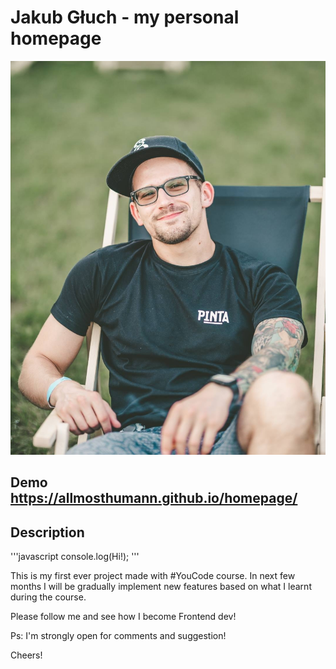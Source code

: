 # Jakub Głuch - my personal homepage

![Jakub](https://github.com/AllmostHumann/homepage/blob/main/images/profilowe.jpg?raw=true)

## Demo https://allmosthumann.github.io/homepage/

## Description

'''javascript
console.log(Hi!);
'''

This is my first ever project made with #YouCode course. In next few months I will be gradually implement new features based on what I learnt during the course. 

Please follow me and see how I become Frontend dev! 

Ps: I'm strongly open for comments and suggestion!

Cheers!